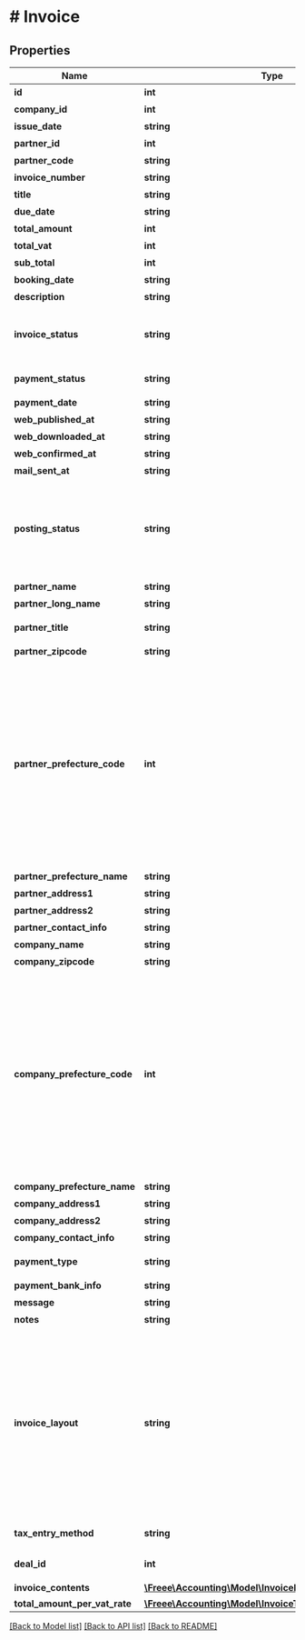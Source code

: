 # # Invoice

## Properties

Name | Type | Description | Notes
------------ | ------------- | ------------- | -------------
**id** | **int** | 請求書ID | 
**company_id** | **int** | 事業所ID | 
**issue_date** | **string** | 請求日 (yyyy-mm-dd) | 
**partner_id** | **int** | 取引先ID | 
**partner_code** | **string** | 取引先コード | [optional] 
**invoice_number** | **string** | 請求書番号 | 
**title** | **string** | タイトル | [optional] 
**due_date** | **string** | 期日 (yyyy-mm-dd) | [optional] 
**total_amount** | **int** | 合計金額 | 
**total_vat** | **int** | 合計金額 | [optional] 
**sub_total** | **int** | 小計 | [optional] 
**booking_date** | **string** | 売上計上日 | [optional] 
**description** | **string** | 概要 | [optional] 
**invoice_status** | **string** | 請求書ステータス  (draft: 下書き, applying: 申請中, remanded: 差し戻し, rejected: 却下, approved: 承認済み, issued: 発行済み) | 
**payment_status** | **string** | 入金ステータス  (unsettled: 入金待ち, settled: 入金済み) | [optional] 
**payment_date** | **string** | 入金日 | [optional] 
**web_published_at** | **string** | Web共有日時(最新) | [optional] 
**web_downloaded_at** | **string** | Web共有ダウンロード日時(最新) | [optional] 
**web_confirmed_at** | **string** | Web共有取引先確認日時(最新) | [optional] 
**mail_sent_at** | **string** | メール送信日時(最新) | [optional] 
**posting_status** | **string** | 郵送ステータス(unrequested: リクエスト前, preview_registered: プレビュー登録, preview_failed: プレビュー登録失敗, ordered: 注文中, order_failed: 注文失敗, printing: 印刷中, canceled: キャンセル, posted: 投函済み) | 
**partner_name** | **string** | 取引先名 | [optional] 
**partner_long_name** | **string** | 取引先正式名称 | [optional] 
**partner_title** | **string** | 敬称（御中、様、(空白)の3つから選択） | [optional] 
**partner_zipcode** | **string** | 郵便番号 | [optional] 
**partner_prefecture_code** | **int** | 都道府県コード（0:北海道、1:青森、2:岩手、3:宮城、4:秋田、5:山形、6:福島、7:茨城、8:栃木、9:群馬、10:埼玉、11:千葉、12:東京、13:神奈川、14:新潟、15:富山、16:石川、17:福井、18:山梨、19:長野、20:岐阜、21:静岡、22:愛知、23:三重、24:滋賀、25:京都、26:大阪、27:兵庫、28:奈良、29:和歌山、30:鳥取、31:島根、32:岡山、33:広島、34:山口、35:徳島、36:香川、37:愛媛、38:高知、39:福岡、40:佐賀、41:長崎、42:熊本、43:大分、44:宮崎、45:鹿児島、46:沖縄 | [optional] 
**partner_prefecture_name** | **string** | 都道府県 | [optional] 
**partner_address1** | **string** | 市区町村・番地 | [optional] 
**partner_address2** | **string** | 建物名・部屋番号など | [optional] 
**partner_contact_info** | **string** | 取引先担当者名 | [optional] 
**company_name** | **string** | 事業所名 | 
**company_zipcode** | **string** | 郵便番号 | [optional] 
**company_prefecture_code** | **int** | 都道府県コード（0:北海道、1:青森、2:岩手、3:宮城、4:秋田、5:山形、6:福島、7:茨城、8:栃木、9:群馬、10:埼玉、11:千葉、12:東京、13:神奈川、14:新潟、15:富山、16:石川、17:福井、18:山梨、19:長野、20:岐阜、21:静岡、22:愛知、23:三重、24:滋賀、25:京都、26:大阪、27:兵庫、28:奈良、29:和歌山、30:鳥取、31:島根、32:岡山、33:広島、34:山口、35:徳島、36:香川、37:愛媛、38:高知、39:福岡、40:佐賀、41:長崎、42:熊本、43:大分、44:宮崎、45:鹿児島、46:沖縄 | [optional] 
**company_prefecture_name** | **string** | 都道府県 | [optional] 
**company_address1** | **string** | 市区町村・番地 | [optional] 
**company_address2** | **string** | 建物名・部屋番号など | [optional] 
**company_contact_info** | **string** | 事業所担当者名 | [optional] 
**payment_type** | **string** | 支払方法 (振込: transfer, 引き落とし: direct_debit) | 
**payment_bank_info** | **string** | 支払口座 | [optional] 
**message** | **string** | メッセージ | [optional] 
**notes** | **string** | 備考 | [optional] 
**invoice_layout** | **string** | レイアウト(default_classic: レイアウト１/クラシック, standard_classic: レイアウト２/クラシック, envelope_classic: 封筒１/クラシック, carried_forward_standard_classic: レイアウト３（繰越金額欄あり）/クラシック, carried_forward_envelope_classic: 封筒２（繰越金額欄あり）/クラシック, default_modern: レイアウト１/モダン, standard_modern: レイアウト２/モダン, envelope_modern: 封筒/モダン) | 
**tax_entry_method** | **string** | 請求書の消費税計算方法(inclusive: 内税, exclusive: 外税) | 
**deal_id** | **int** | 取引ID (invoice_statusがissuedの時のみIDが表示されます) | [optional] 
**invoice_contents** | [**\Freee\Accounting\Model\InvoiceInvoiceContents[]**](InvoiceInvoiceContents.md) | 請求内容 | [optional] 
**total_amount_per_vat_rate** | [**\Freee\Accounting\Model\InvoiceTotalAmountPerVatRate**](InvoiceTotalAmountPerVatRate.md) |  | 

[[Back to Model list]](../../README.md#documentation-for-models) [[Back to API list]](../../README.md#documentation-for-api-endpoints) [[Back to README]](../../README.md)


